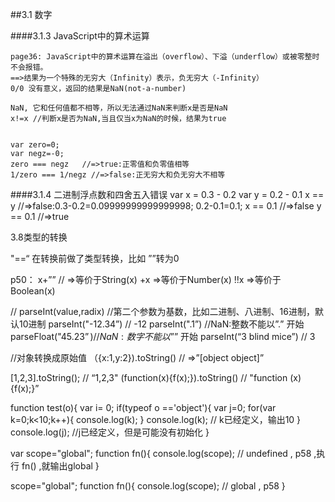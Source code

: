 ##3.1 数字

####3.1.3 JavaScript中的算术运算

    page36: JavaScript中的算术运算在溢出（overflow）、下溢（underflow）或被零整时不会报错。
    ==>结果为一个特殊的无穷大（Infinity）表示，负无穷大（-Infinity）
    0/0 没有意义，返回的结果是NaN(not-a-number)

    NaN, 它和任何值都不相等，所以无法通过NaN来判断x是否是NaN
    x!=x //判断x是否为NaN,当且仅当x为NaN的时候，结果为true


    var zero=0;
    var negz=-0;
    zero === negz   //=>true:正零值和负零值相等
    1/zero === 1/negz //=>false:正无穷大和负无穷大不相等


####3.1.4 二进制浮点数和四舍五入错误
    var x = 0.3 - 0.2
    var y = 0.2 - 0.1
    x == y     //=>false:0.3-0.2=0.09999999999999998; 0.2-0.1=0.1;
    x == 0.1   //=>false
    y == 0.1   //=>true




3.8类型的转换

"==“ 在转换前做了类型转换，比如 ””转为0

p50： x+””  // =>等价于String(x)
+x =>等价于Number(x)
!!x =>等价于Boolean(x)

// parseInt(value,radix)  //第二个参数为基数，比如二进制、八进制、16进制，默认10进制
parseInt("-12.34”)  //  -12
parseInt(".1”)         //NaN:整数不能以”.” 开始
parseFloat("$45.23”)  //NaN:数字不能以”$” 开始
parseInt(“3 blind mice”)  // 3

//对象转换成原始值
（{x:1,y:2}).toString() // =>”[object object]”

[1,2,3].toString();   // “1,2,3"
(function(x){f(x);}).toString() // "function (x){f(x);}”


function test(o){
  var i= 0;
  if(typeof o =='object'){
    var j=0;
    for(var k=0;k<10;k++){
      console.log(k);
    }
    console.log(k);    // k已经定义，输出10
  }
  console.log(j);   //j已经定义，但是可能没有初始化
}


var scope="global";
function fn(){
  console.log(scope);  // undefined , p58 ,执行 fn() ,就输出global
}

 scope="global";
function fn(){
  console.log(scope);  // global , p58
}

